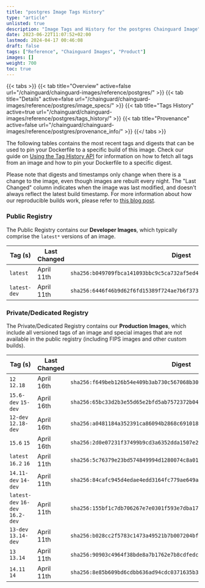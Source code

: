 ```yaml
---
title: "postgres Image Tags History"
type: "article"
unlisted: true
description: "Image Tags and History for the postgres Chainguard Image"
date: 2023-06-22T11:07:52+02:00
lastmod: 2024-04-17 00:46:08
draft: false
tags: ["Reference", "Chainguard Images", "Product"]
images: []
weight: 700
toc: true
---
```


{{< tabs >}}
{{< tab title="Overview" active=false url="/chainguard/chainguard-images/reference/postgres/" >}}
{{< tab title="Details" active=false url="/chainguard/chainguard-images/reference/postgres/image_specs/" >}}
{{< tab title="Tags History" active=true url="/chainguard/chainguard-images/reference/postgres/tags_history/" >}}
{{< tab title="Provenance" active=false url="/chainguard/chainguard-images/reference/postgres/provenance_info/" >}}
{{</ tabs >}}

The following tables contains the most recent tags and digests that can be used to pin your Dockerfile to a specific build of this image. Check our guide on [Using the Tag History API](/chainguard/chainguard-images/using-the-tag-history-api/) for information on how to fetch all tags from an image and how to pin your Dockerfile to a specific digest.

Please note that digests and timestamps only change when there is a change to the image, even though images are rebuilt every night. The "Last Changed" column indicates when the image was last modified, and doesn't always reflect the latest build timestamp. For more information about how our reproducible builds work, please refer to [this blog post](https://www.chainguard.dev/unchained/reproducing-chainguards-reproducible-image-builds).

### Public Registry
The Public Registry contains our **Developer Images**, which typically comprise the `latest*` versions of an image.

| Tag (s)       | Last Changed | Digest                                                                    |
|---------------|--------------|---------------------------------------------------------------------------|
|  `latest`     | April 11th   | `sha256:b049709fbca141093bbc9c5ca732af5ed44495570724071193fa52406498868c` |
|  `latest-dev` | April 11th   | `sha256:6446f46b9d62f6fd15389f724ae7b6f373437bfc330c098f6b9cb6ce4310f4fb` |


### Private/Dedicated Registry
The Private/Dedicated Registry contains our **Production Images**, which include all versioned tags of an image and special images that are not available in the public registry (including FIPS images and other custom builds).

| Tag (s)                           | Last Changed | Digest                                                                    |
|-----------------------------------|--------------|---------------------------------------------------------------------------|
|  `12` `12.18`                     | April 16th   | `sha256:f649beb126b54e409b3ab730c567068b3000d9c690b12f14eff471f8bce7aba8` |
|  `15.6-dev` `15-dev`              | April 16th   | `sha256:65bc33d2b3e55d65e2bfd5ab7572372b04f08d6bf873c480e24698d00e6f3320` |
|  `12-dev` `12.18-dev`             | April 16th   | `sha256:a0481184a352391ca86094b2868c6910189e4a72b413c78320a453e311495198` |
|  `15.6` `15`                      | April 16th   | `sha256:2d0e07231f37499b9cd3a6352dda1507e21e6e883c57b2ae0e12bc817b87d06a` |
|  `latest` `16.2` `16`             | April 11th   | `sha256:5c76379e23bd574849994d1280074c8a01ca47fe580b0cccc4f34fe2a845b7e5` |
|  `14.11-dev` `14-dev`             | April 11th   | `sha256:84cafc945d4edae4edd3164fc779ae649a181a03459d10e7eab588db18e2de5f` |
|  `latest-dev` `16-dev` `16.2-dev` | April 11th   | `sha256:155bf1c7db706267e7e0301f593e7dba17d59a9a18381c1e71cbfb9bc4a612fc` |
|  `13-dev` `13.14-dev`             | April 11th   | `sha256:b028cc2f5783c1473a49521b7b007204bf7e1a7f80518869efcbea26867b267f` |
|  `13` `13.14`                     | April 11th   | `sha256:90903c4964f38bde8a7b1762e7b8cdfedc94b25dcfb4897e4075ba8ec2d2dcfe` |
|  `14.11` `14`                     | April 11th   | `sha256:8e85b609bd6cdbb636ad94cdc0371635b381d8f1b846a246b400438a6ba2ba2c` |

